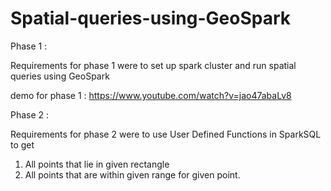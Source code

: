 # Spatial-queries-using-GeoSpark

Phase 1 : 

Requirements for phase 1 were to set up spark cluster and run spatial queries using GeoSpark

demo for phase 1 : https://www.youtube.com/watch?v=jao47abaLv8

Phase 2 : 

Requirements for phase 2 were to use User Defined Functions in SparkSQL to get
1. All points that lie in given rectangle
2. All points that are within given range for given point.
